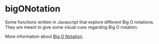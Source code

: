 # bigONotation
Some functions written in Javascript that explore different Big O notations. They are meant to give some visual cues regarding Big O notation.

More information about [Big O Notation](https://youtu.be/Mo4vesaut8g).